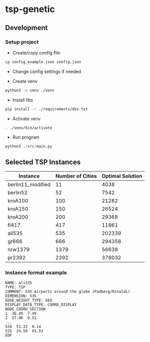 # tsp-genetic

## Development

### Setup project

* Create/copy config file:
```sh
cp config_example.json config.json
```

* Change config settings if needed

* Create venv
```sh
python3 -m venv ./venv
```

* Install libs
```sh
pip install -r ./requirements/dev.txt
```

* Activate venv
```sh
. ./venv/bin/activate
```

* Run program
```py
python3 ./src/main.py
```

## Selected TSP Instances

|Instance|  Number of Cities | Optimal Solution  |
|---|---|---|
| berlin11_modified |  11 |  4038 |
| berlin52  | 52  | 7542  |
| kroA100  | 100  | 21282  |
| kroA150  | 150  | 26524  |
| kroA200  | 200  | 29368  |
| fl417  | 417  | 11861  |
| ali535  | 535  | 202339  |
| gr666 | 666  | 294358  |
| nrw1379 | 1379  | 56638  |
| pr2392 | 2392  | 378032  |



### Instance format example
```
NAME: ali535
TYPE: TSP
COMMENT: 535 Airports around the globe (Padberg/Rinaldi)
DIMENSION: 535
EDGE_WEIGHT_TYPE: GEO
DISPLAY_DATA_TYPE: COORD_DISPLAY
NODE_COORD_SECTION
1  36.49  7.49
2  57.06  9.51
...
534  51.33  0.14
535  24.58  91.53
EOF
```